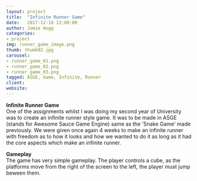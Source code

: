 ```yaml
---
layout: project
title:  "Infinite Runner Game"
date:   2017-12-18 12:00:00
author: Jamie Hogg
categories:
- project
img: runner_game_image.png
thumb: thumb02.jpg
carousel:
- runner_game_01.png
- runner_game_02.png
- runner_game_03.png
tagged: ASGE, Game, Infinite, Runner
client: 
website: 
---
```

<B>Infinite Runner Game</B><BR>
One of the assignments whilst I was doing my second year of University was to create an infinite runner style game. It was to be made in ASGE (stands for Awesome Sauce Game Engine) same as the 'Snake Game' made previously. We were given once again 4 weeks to make an infinite runner with freedom as to how it looks and how we wanted to do it as long as it had the core aspects which make an infinite runner.
  
<B>Gameplay</B><BR>
The game has very simple gameplay. The player controls a cube, as the platforms move from the right of the screen to the left, the player must jump beween them.
